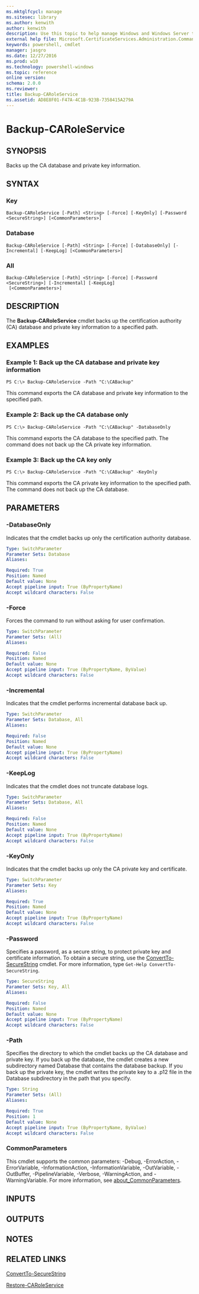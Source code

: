 ```yaml
---
ms.mktglfcycl: manage
ms.sitesec: library
ms.author: kenwith
author: kenwith
description: Use this topic to help manage Windows and Windows Server technologies with Windows PowerShell.
external help file: Microsoft.CertificateServices.Administration.Commands.dll-Help.xml
keywords: powershell, cmdlet
manager: jasgro
ms.date: 12/27/2016
ms.prod: w10
ms.technology: powershell-windows
ms.topic: reference
online version: 
schema: 2.0.0
ms.reviewer:
title: Backup-CARoleService
ms.assetid: AD8E8F01-F47A-4C1B-923B-7358415A279A
---
```


# Backup-CARoleService

## SYNOPSIS
Backs up the CA database and private key information.

## SYNTAX

### Key
```
Backup-CARoleService [-Path] <String> [-Force] [-KeyOnly] [-Password <SecureString>] [<CommonParameters>]
```

### Database
```
Backup-CARoleService [-Path] <String> [-Force] [-DatabaseOnly] [-Incremental] [-KeepLog] [<CommonParameters>]
```

### All
```
Backup-CARoleService [-Path] <String> [-Force] [-Password <SecureString>] [-Incremental] [-KeepLog]
 [<CommonParameters>]
```

## DESCRIPTION
The **Backup-CARoleService** cmdlet backs up the certification authority (CA) database and private key information to a specified path.

## EXAMPLES

### Example 1: Back up the CA database and private key information
```
PS C:\> Backup-CARoleService -Path "C:\CABackup"
```

This command exports the CA database and private key information to the specified path.

### Example 2: Back up the CA database only
```
PS C:\> Backup-CARoleService -Path "C:\CABackup" -DatabaseOnly
```

This command exports the CA database to the specified path.
The command does not back up the CA private key information.

### Example 3: Back up the CA key only
```
PS C:\> Backup-CARoleService -Path "C:\CABackup" -KeyOnly
```

This command exports the CA private key information to the specified path.
The command does not back up the CA database.

## PARAMETERS

### -DatabaseOnly
Indicates that the cmdlet backs up only the certification authority database.

```yaml
Type: SwitchParameter
Parameter Sets: Database
Aliases: 

Required: True
Position: Named
Default value: None
Accept pipeline input: True (ByPropertyName)
Accept wildcard characters: False
```

### -Force
Forces the command to run without asking for user confirmation.

```yaml
Type: SwitchParameter
Parameter Sets: (All)
Aliases: 

Required: False
Position: Named
Default value: None
Accept pipeline input: True (ByPropertyName, ByValue)
Accept wildcard characters: False
```

### -Incremental
Indicates that the cmdlet performs incremental database back up.

```yaml
Type: SwitchParameter
Parameter Sets: Database, All
Aliases: 

Required: False
Position: Named
Default value: None
Accept pipeline input: True (ByPropertyName)
Accept wildcard characters: False
```

### -KeepLog
Indicates that the cmdlet does not truncate database logs.

```yaml
Type: SwitchParameter
Parameter Sets: Database, All
Aliases: 

Required: False
Position: Named
Default value: None
Accept pipeline input: True (ByPropertyName)
Accept wildcard characters: False
```

### -KeyOnly
Indicates that the cmdlet backs up only the CA private key and certificate.

```yaml
Type: SwitchParameter
Parameter Sets: Key
Aliases: 

Required: True
Position: Named
Default value: None
Accept pipeline input: True (ByPropertyName)
Accept wildcard characters: False
```

### -Password
Specifies a password, as a secure string, to protect private key and certificate information.
To obtain a secure string, use the [ConvertTo-SecureString](http://go.microsoft.com/fwlink/?LinkID=113291) cmdlet.
For more information, type `Get-Help ConvertTo-SecureString`.

```yaml
Type: SecureString
Parameter Sets: Key, All
Aliases: 

Required: False
Position: Named
Default value: None
Accept pipeline input: True (ByPropertyName)
Accept wildcard characters: False
```

### -Path
Specifies the directory to which the cmdlet backs up the CA database and private key.
If you back up the database, the cmdlet creates a new subdirectory named Database that contains the database backup.
If you back up the private key, the cmdlet writes the private key to a .p12 file in the Database subdirectory in the path that you specify.

```yaml
Type: String
Parameter Sets: (All)
Aliases: 

Required: True
Position: 1
Default value: None
Accept pipeline input: True (ByPropertyName, ByValue)
Accept wildcard characters: False
```

### CommonParameters
This cmdlet supports the common parameters: -Debug, -ErrorAction, -ErrorVariable, -InformationAction, -InformationVariable, -OutVariable, -OutBuffer, -PipelineVariable, -Verbose, -WarningAction, and -WarningVariable. For more information, see [about_CommonParameters](http://go.microsoft.com/fwlink/?LinkID=113216).

## INPUTS

## OUTPUTS

## NOTES

## RELATED LINKS

[ConvertTo-SecureString](http://go.microsoft.com/fwlink/?LinkID=113291)

[Restore-CARoleService](./Restore-CARoleService.md)
